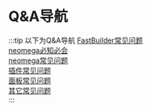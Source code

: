 # Q&A导航 

:::tip 以下为Q&A导航
[FastBuilder常见问题](FastBuilder常见问题)    
[neomega必知必会](neomega必知必会)    
[neomega常见问题](neomega常见问题)    
[插件常见问题](插件常见问题)    
[面板常见问题](面板常见问题)    
[其它常见问题](其它常见问题)    
:::

